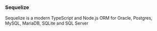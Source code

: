 ### Sequelize 
Sequelize is a modern TypeScript and Node.js ORM for Oracle, Postgres, MySQL, MariaDB, SQLite and SQL Server
